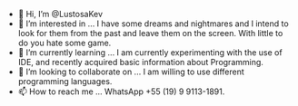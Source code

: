 - 👋 Hi, I’m @LustosaKev
- 👀 I’m interested in ... 
I have some dreams and nightmares and I intend to look for them from the past and leave them on the screen. With little to do you hate some game.
- 🌱 I’m currently learning ... 
I am currently experimenting with the use of IDE, and recently acquired basic information about Programming.
- 💞️ I’m looking to collaborate on ... I am willing to use different programming languages.
- 📫 How to reach me ... WhatsApp +55 (19) 9 9113-1891. 

<!---
LustosaKev/LustosaKev is a ✨ special ✨ repository because its `README.md` (this file) appears on your GitHub profile.
You can click the Preview link to take a look at your changes.
--->
